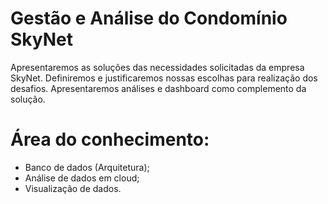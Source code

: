 # Gestão e Análise do Condomínio SkyNet

Apresentaremos as soluções das necessidades solicitadas da empresa SkyNet. Definiremos e justificaremos nossas escolhas para realização dos desafios. Apresentaremos análises e dashboard como complemento da solução.

# Área do conhecimento: 
 - Banco de dados (Arquitetura);
 - Análise de dados em cloud;
 - Visualização de dados.
